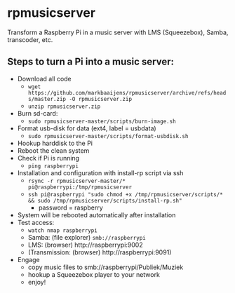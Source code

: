 # rpmusicserver
Transform a Raspberry Pi in a music server with LMS (Squeezebox), Samba, transcoder, etc.

## Steps to turn a Pi into a music server:
* Download all code 
  * `wget https://github.com/markbaaijens/rpmusicserver/archive/refs/heads/master.zip -O rpmusicserver.zip`
  * `unzip rpmusicserver.zip`
* Burn sd-card:
  * `sudo rpmusicserver-master/scripts/burn-image.sh`
* Format usb-disk for data (ext4, label = usbdata)
  * `sudo rpmusicserver-master/scripts/format-usbdisk.sh`
* Hookup harddisk to the Pi
* Reboot the clean system
* Check if Pi is running
  * `ping raspberrypi`
* Installation and configuration with install-rp script via ssh
  * `rsync -r rpmusicserver-master/* pi@raspberrypi:/tmp/rpmusicserver`
  * `ssh pi@raspberrypi "sudo chmod +x /tmp/rpmusicserver/scripts/* && sudo /tmp/rpmusicserver/scripts/install-rp.sh"`
	* password = raspberry
* System will be rebooted automatically after installation
* Test access:
  * `watch nmap raspberrypi`
  * Samba: (file explorer) `smb://raspberrypi`
  * LMS: (browser) http://raspberrypi:9002
  * (Transmission: (browser) http://raspberrypi:9091)
* Engage
  * copy music files to smb://raspberrypi/Publiek/Muziek
  * hookup a Squeezebox player to your network
  * enjoy!
